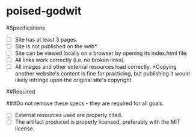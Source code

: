 # poised-godwit

#Specifications

- [ ] Site has at least 3 pages.
- [ ] Site is not published on the web*.
- [ ] Site can be viewed locally on a browser by opening its index.html file.
- [ ] All links work correctly (i.e. no broken links).
- [ ] All images and other external resources load correctly.
*Copying another website's content is fine for practicing, but publishing it would likely infringe upon the original site's copyright.

##Required

###Do not remove these specs - they are required for all goals.

- [ ] External resources used are properly cited.
- [ ] The artifact produced is properly licensed, preferably with the MIT license.
